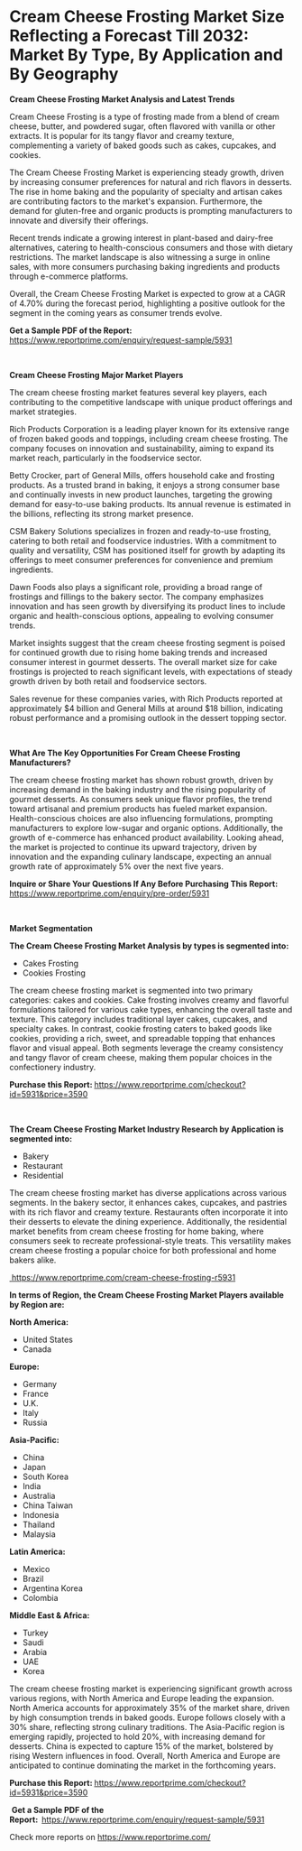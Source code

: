 <p><h1>Cream Cheese Frosting Market Size Reflecting a Forecast Till 2032: Market By Type, By Application and By Geography</h1></p><p><strong>Cream Cheese Frosting Market Analysis and Latest Trends</strong></p>
<p><p>Cream Cheese Frosting is a type of frosting made from a blend of cream cheese, butter, and powdered sugar, often flavored with vanilla or other extracts. It is popular for its tangy flavor and creamy texture, complementing a variety of baked goods such as cakes, cupcakes, and cookies. </p><p>The Cream Cheese Frosting Market is experiencing steady growth, driven by increasing consumer preferences for natural and rich flavors in desserts. The rise in home baking and the popularity of specialty and artisan cakes are contributing factors to the market's expansion. Furthermore, the demand for gluten-free and organic products is prompting manufacturers to innovate and diversify their offerings.</p><p>Recent trends indicate a growing interest in plant-based and dairy-free alternatives, catering to health-conscious consumers and those with dietary restrictions. The market landscape is also witnessing a surge in online sales, with more consumers purchasing baking ingredients and products through e-commerce platforms. </p><p>Overall, the Cream Cheese Frosting Market is expected to grow at a CAGR of 4.70% during the forecast period, highlighting a positive outlook for the segment in the coming years as consumer trends evolve.</p></p>
<p><strong>Get a Sample PDF of the Report:&nbsp;</strong> <a href="https://www.reportprime.com/enquiry/request-sample/5931?utm_campaign=2952&utm_medium=2&utm_source=Github&utm_content=ia&utm_term=19032025&utm_id=cream-cheese-frosting">https://www.reportprime.com/enquiry/request-sample/5931</a></p>
<p>&nbsp;</p>
<p><strong>Cream Cheese Frosting Major Market Players</strong></p>
<p><p>The cream cheese frosting market features several key players, each contributing to the competitive landscape with unique product offerings and market strategies.</p><p>Rich Products Corporation is a leading player known for its extensive range of frozen baked goods and toppings, including cream cheese frosting. The company focuses on innovation and sustainability, aiming to expand its market reach, particularly in the foodservice sector. </p><p>Betty Crocker, part of General Mills, offers household cake and frosting products. As a trusted brand in baking, it enjoys a strong consumer base and continually invests in new product launches, targeting the growing demand for easy-to-use baking products. Its annual revenue is estimated in the billions, reflecting its strong market presence.</p><p>CSM Bakery Solutions specializes in frozen and ready-to-use frosting, catering to both retail and foodservice industries. With a commitment to quality and versatility, CSM has positioned itself for growth by adapting its offerings to meet consumer preferences for convenience and premium ingredients. </p><p>Dawn Foods also plays a significant role, providing a broad range of frostings and fillings to the bakery sector. The company emphasizes innovation and has seen growth by diversifying its product lines to include organic and health-conscious options, appealing to evolving consumer trends.</p><p>Market insights suggest that the cream cheese frosting segment is poised for continued growth due to rising home baking trends and increased consumer interest in gourmet desserts. The overall market size for cake frostings is projected to reach significant levels, with expectations of steady growth driven by both retail and foodservice sectors.</p><p>Sales revenue for these companies varies, with Rich Products reported at approximately $4 billion and General Mills at around $18 billion, indicating robust performance and a promising outlook in the dessert topping sector.</p></p>
<p>&nbsp;</p>
<p><strong>What Are The Key Opportunities For Cream Cheese Frosting Manufacturers?</strong></p>
<p><p>The cream cheese frosting market has shown robust growth, driven by increasing demand in the baking industry and the rising popularity of gourmet desserts. As consumers seek unique flavor profiles, the trend toward artisanal and premium products has fueled market expansion. Health-conscious choices are also influencing formulations, prompting manufacturers to explore low-sugar and organic options. Additionally, the growth of e-commerce has enhanced product availability. Looking ahead, the market is projected to continue its upward trajectory, driven by innovation and the expanding culinary landscape, expecting an annual growth rate of approximately 5% over the next five years.</p></p>
<p><strong>Inquire or Share Your Questions If Any Before Purchasing This Report:</strong> <a href="https://www.reportprime.com/enquiry/pre-order/5931?utm_campaign=2952&utm_medium=2&utm_source=Github&utm_content=ia&utm_term=19032025&utm_id=cream-cheese-frosting">https://www.reportprime.com/enquiry/pre-order/5931</a></p>
<p>&nbsp;</p>
<p><strong>Market Segmentation</strong></p>
<p><strong>The Cream Cheese Frosting Market Analysis by types is segmented into:</strong></p>
<p><ul><li>Cakes Frosting</li><li>Cookies Frosting</li></ul></p>
<p><p>The cream cheese frosting market is segmented into two primary categories: cakes and cookies. Cake frosting involves creamy and flavorful formulations tailored for various cake types, enhancing the overall taste and texture. This category includes traditional layer cakes, cupcakes, and specialty cakes. In contrast, cookie frosting caters to baked goods like cookies, providing a rich, sweet, and spreadable topping that enhances flavor and visual appeal. Both segments leverage the creamy consistency and tangy flavor of cream cheese, making them popular choices in the confectionery industry.</p></p>
<p><strong>Purchase this Report:&nbsp;</strong><a href="https://www.reportprime.com/checkout?id=5931&price=3590&utm_campaign=2952&utm_medium=2&utm_source=Github&utm_content=ia&utm_term=19032025&utm_id=cream-cheese-frosting">https://www.reportprime.com/checkout?id=5931&price=3590</a></p>
<p>&nbsp;</p>
<p><strong>The Cream Cheese Frosting Market Industry Research by Application is segmented into:</strong></p>
<p><ul><li>Bakery</li><li>Restaurant</li><li>Residential</li></ul></p>
<p><p>The cream cheese frosting market has diverse applications across various segments. In the bakery sector, it enhances cakes, cupcakes, and pastries with its rich flavor and creamy texture. Restaurants often incorporate it into their desserts to elevate the dining experience. Additionally, the residential market benefits from cream cheese frosting for home baking, where consumers seek to recreate professional-style treats. This versatility makes cream cheese frosting a popular choice for both professional and home bakers alike.</p></p>
<p><a href="https://www.reportprime.com/cream-cheese-frosting-r5931?utm_campaign=2952&utm_medium=2&utm_source=Github&utm_content=ia&utm_term=19032025&utm_id=cream-cheese-frosting">&nbsp;https://www.reportprime.com/cream-cheese-frosting-r5931</a></p>
<p><strong>In terms of Region, the Cream Cheese Frosting Market Players available by Region are:</strong></p>
<p>
    <p> <strong> North America: </strong>
        <ul>
            <li>United States</li>
            <li>Canada</li>
        </ul>
        </p> 
    <p> <strong> Europe: </strong>
        <ul>
            <li>Germany</li>
            <li>France</li>
            <li>U.K.</li>
            <li>Italy</li>
            <li>Russia</li>
        </ul>
        </p> 
    <p> <strong> Asia-Pacific: </strong>
        <ul>
            <li>China</li>
            <li>Japan</li>
            <li>South Korea</li>
            <li>India</li>
            <li>Australia</li>
            <li>China Taiwan</li>
            <li>Indonesia</li>
            <li>Thailand</li>
            <li>Malaysia</li>
        </ul>
        </p> 
    <p> <strong> Latin America: </strong>
        <ul>
            <li>Mexico</li>
            <li>Brazil</li>
            <li>Argentina Korea</li>
            <li>Colombia</li>
        </ul>
        </p> 
    <p> <strong> Middle East & Africa: </strong>
        <ul>
            <li>Turkey</li>
            <li>Saudi</li>
            <li>Arabia</li>
            <li>UAE</li>
            <li>Korea</li>
        </ul>
    </p>
    </p>
<p><p>The cream cheese frosting market is experiencing significant growth across various regions, with North America and Europe leading the expansion. North America accounts for approximately 35% of the market share, driven by high consumption trends in baked goods. Europe follows closely with a 30% share, reflecting strong culinary traditions. The Asia-Pacific region is emerging rapidly, projected to hold 20%, with increasing demand for desserts. China is expected to capture 15% of the market, bolstered by rising Western influences in food. Overall, North America and Europe are anticipated to continue dominating the market in the forthcoming years.</p></p>
<p><strong>Purchase this Report: </strong><a href="https://www.reportprime.com/checkout?id=5931&price=3590&utm_campaign=2952&utm_medium=2&utm_source=Github&utm_content=ia&utm_term=19032025&utm_id=cream-cheese-frosting">https://www.reportprime.com/checkout?id=5931&price=3590</a></p>
<p>&nbsp;<strong>Get a Sample PDF of the Report:&nbsp;&nbsp;</strong><a href="https://www.reportprime.com/enquiry/request-sample/5931?utm_campaign=2952&utm_medium=2&utm_source=Github&utm_content=ia&utm_term=19032025&utm_id=cream-cheese-frosting">https://www.reportprime.com/enquiry/request-sample/5931</a></p>
<p><strong></strong></p>
<p>Check more reports on <a href="https://www.reportprime.com/?utm_campaign=2952&utm_medium=2&utm_source=Github&utm_content=ia&utm_term=19032025&utm_id=cream-cheese-frosting">https://www.reportprime.com/</a></p>